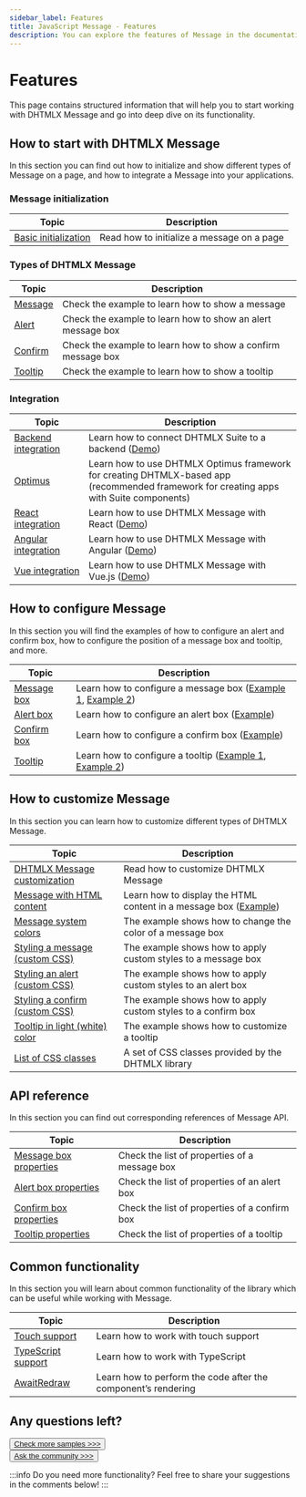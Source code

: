 ```yaml
---
sidebar_label: Features
title: JavaScript Message - Features 
description: You can explore the features of Message in the documentation of the DHTMLX JavaScript UI library. Browse developer guides and API reference, try out code examples and live demos, and download a free 30-day evaluation version of DHTMLX Suite 7.
---
```


# Features

This page contains structured information that will help you to start working with DHTMLX Message and go into deep dive on its functionality.

## How to start with DHTMLX Message

In this section you can find out how to initialize and show different types of Message on a page, and how to integrate a Message into your applications.

### Message initialization

| Topic                                        | Description                                |
| -------------------------------------------- | ------------------------------------------ |
| [Basic initialization](../creating_message/) | Read how to initialize a message on a page |


### Types of DHTMLX Message

| Topic                                          | Description                                                  |
| ---------------------------------------------- | ------------------------------------------------------------ |
| [Message](https://snippet.dhtmlx.com/rsxdlicg) | Check the example to learn how to show a message             |
| [Alert](https://snippet.dhtmlx.com/m4xka888)   | Check the example to learn how to show an alert message box  |
| [Confirm](https://snippet.dhtmlx.com/iss7twe6) | Check the example to learn how to show a confirm message box |
| [Tooltip](https://snippet.dhtmlx.com/c6jm8if6) | Check the example to learn how to show a tooltip             |

### Integration

| Topic                                                   | Description                                                                                                                                  |
| ------------------------------------------------------- | -------------------------------------------------------------------------------------------------------------------------------------------- |
| [Backend integration](integration/suite_and_backend.md) | Learn how to connect DHTMLX Suite to a backend  ([Demo](https://github.com/DHTMLX/nodejs-suite-demo))                                        |
| [Optimus](optimus_guides.md)                            | Learn how to use DHTMLX Optimus framework for creating  DHTMLX-based app <br>(recommended framework for creating apps with Suite components) |
| [React integration](integration/suite_and_react.md)     | Learn how to use DHTMLX Message with React ([Demo](https://github.com/DHTMLX/react-widgets))                                                 |
| [Angular integration](integration/suite_and_angular.md) | Learn how to use DHTMLX Message with Angular ([Demo](https://github.com/DHTMLX/angular-suite-demo))                                          |
| [Vue integration](integration/suite_and_vue.md)         | Learn how to use DHTMLX Message with Vue.js ([Demo](https://github.com/DHTMLX/vue-suite-demo))                                               |

## How to configure Message

In this section you will find the examples of how to configure an alert and confirm box, how to configure the position of a message box and tooltip, and more.

| Topic                                        | Description                                                                                                                                |
| -------------------------------------------- | ------------------------------------------------------------------------------------------------------------------------------------------ |
| [Message box](../configuration/#message-box) | Learn how to configure a message box  ([Example 1](https://snippet.dhtmlx.com/qfmd877x), [Example 2](https://snippet.dhtmlx.com/3wxrafmo)) |
| [Alert box](../configuration/#alert-box)     | Learn how to configure an alert box  ([Example](https://snippet.dhtmlx.com/dk4a7959))                                                      |
| [Confirm box](../configuration/#confirm-box) | Learn how to configure a confirm box  ([Example](https://snippet.dhtmlx.com/dk4a7959))                                                     |
| [Tooltip](../configuration/#tooltip)         | Learn how to configure a tooltip ([Example 1](https://snippet.dhtmlx.com/4wrrsr67), [Example 2](https://snippet.dhtmlx.com/zts0avym))      |


## How to customize Message

In this section you can learn how to customize different types of DHTMLX Message.

| Topic                                                                                                                             | Description                                                                                             |
| --------------------------------------------------------------------------------------------------------------------------------- | ------------------------------------------------------------------------------------------------------- |
| [DHTMLX Message customization](../customization/)                                                                                 | Read how to customize DHTMLX Message                                                                    |
| [Message with HTML content](../api/api_message_properties/)                                                                       | Learn how to display the HTML content in a message box ([Example](https://snippet.dhtmlx.com/1stqqejp)) |                                                     
| [Message system colors](https://snippet.dhtmlx.com/tfiqt79l) |The example shows how to change the color of a message box           |                                                                                                         |
| [Styling a message (custom CSS)](https://snippet.dhtmlx.com/7s6p67ht) |The example shows how to apply custom styles to a message box |                                                                                                         |
| [Styling an alert (custom CSS)](https://snippet.dhtmlx.com/g9tba9xi)| The example shows how to apply custom styles to an alert box    |                                                                                                         |
| [Styling a confirm (custom CSS)](https://snippet.dhtmlx.com/x0barf98) |The example shows how to apply custom styles to a confirm box |                                                                                                         |
| [Tooltip in light (white) color](https://snippet.dhtmlx.com/ivec9yxi)                                                             | The example shows how to customize a tooltip                                                            |
| [List of CSS classes](../../helpers/base_elements/)                                                                               | A set of CSS classes provided by the DHTMLX library                                                     |

## API reference

In this section you can find out corresponding references of Message API.

| Topic                                                                | Description                                   |
| -------------------------------------------------------------------- | --------------------------------------------- |
| [Message box properties](../api/api_message_properties/#message-box) | Check the list of properties of a message box |
| [Alert box properties](../api/api_message_properties/#alert-box)     | Check the list of properties of an alert box  |
| [Confirm box properties](../api/api_message_properties/#confirm-box) | Check the list of properties of a confirm box |
| [Tooltip properties](../api/api_message_properties/#tooltip)         | Check the list of properties of a tooltip     |

## Common functionality

In this section you will learn about common functionality of the library which can be useful while working with Message.

| Topic                                                         | Description                                                   |
| ------------------------------------------------------------- | ------------------------------------------------------------- |
| [Touch support](../../common_features/touch_support/)         | Learn how to work with touch support                          |
| [TypeScript support](../../common_features/using_typescript/) | Learn how to work with TypeScript                             |
| [AwaitRedraw](../../helpers/await_redraw/)                    | Learn how to perform the code after the component’s rendering |

## Any questions left?

<button class="support_btn"><a href="https://snippet.dhtmlx.com/all?text=message">Check more samples >>></a> </button>
<br>
<button class="support_btn"><a href="https://forum.dhtmlx.com/">Ask the community >>></a> </button>

:::info
Do you need more functionality? Feel free to share your suggestions in the comments below!
:::
